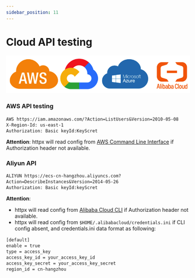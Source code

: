 ```yaml
---
sidebar_position: 11
---
```


# Cloud API testing

![Cloud Vendors](../../static/img/tutorial/cloud-vendors.png)

### AWS API testing

```
AWS https://iam.amazonaws.com/?Action=ListUsers&Version=2010-05-08
X-Region-Id: us-east-1
Authorization: Basic keyId:KeyScret
```

**Attention**: httpx will read config from [AWS Command Line Interface](https://aws.amazon.com/cli/) if Authorization header not available.

### Aliyun API

```
ALIYUN https://ecs-cn-hangzhou.aliyuncs.com?Action=DescribeInstances&Version=2014-05-26
Authorization: Basic keyId:keyScret
```

**Attention**:

* httpx will read config from [Alibaba Cloud CLI](https://github.com/aliyun/aliyun-cli) if Authorization header not available.
* httpx will read config from `$HOME/.alibabacloud/credentials.ini` if CLI config absent, and credentials.ini data format as following:

```
[default]
enable = true
type = access_key
access_key_id = your_access_key_id
access_key_secret = your_access_key_secret
region_id = cn-hangzhou
```

